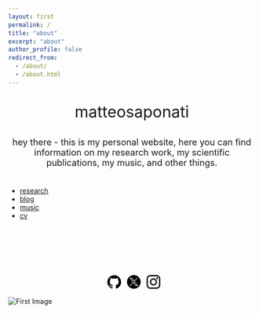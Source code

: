 ```yaml
---
layout: first
permalink: /
title: "about"
excerpt: "about"
author_profile: false
redirect_from: 
  - /about/
  - /about.html
---
```

  <div class="rectangle">
  <font size="6"> <p style="text-align: center;"> matteosaponati </p></font> 

  <font size="4"> <p style="text-align: center;">hey there - this is my personal website, here you can find information on my research work, my scientific publications, my music, and other things. </p></font> 

<p style="margin-bottom:1cm;"></p>

 <ul class="link-list">
      <li><a href="https://matteosaponati.github.io/research">research</a></li>
      <li><a href="https://matteosaponati.github.io/year-archive/">blog</a></li>
      <li><a href="https://matteosaponati.github.io/music">music</a></li>
      <li><a href="https://matteosaponati.github.io/cv/">cv</a></li>
      <!-- Add more links as needed -->
</ul>

<p style="margin-bottom:3cm;"></p>

<p style="text-align: center;">
 <a href="https://github.com/matteosaponati" target="_blank"><span style="display: inline-block; vertical-align: middle; margin-left: 8px;"><img src="/images/general/github_icon.png" alt="Icon" style="width: 2em; height: 2em;"></span></a>
  <a href="https://twitter.com/matteosaponati" target="_blank"><span style="display: inline-block; vertical-align: middle; margin-left: 8px;"><img src="/images/general/x_icon.png" alt="Icon" style="width: 2em; height: 2em;"></span></a>
   <a href="https://www.instagram.com/matteosaponati/" target="_blank"><span style="display: inline-block; vertical-align: middle; margin-left: 8px;"><img src="/images/general/instagram_icon.png" alt="Icon" style="width: 2em; height: 2em;"></span></a>  
</p>

<div class="image-container">
            <img src="/images/about/me_garfagnana.png" alt="First Image">
            <img src="/images/about/me_marseille.png" alt="Second Image" style="transform: scale(0);">
        </div>

  </div>

  <div class="page__footer">
    <!-- Your existing footer content -->
  </div>